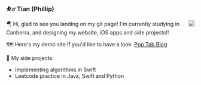### ⛹️‍♂️ Tian (Phillip)

<img align="right" src="https://github-readme-stats.vercel.app/api?username=tian3rd&show_icons=true&icon_color=0366d6&text_color=24292e&hide_title=true" />

🪂 Hi, glad to see you landing on my git page! I'm currently studying in Canberra, and designing my website, iOS apps and side projects!!

🗺 Here's my demo site if you'd like to have a look:
[Pop Tab Blog](https://pop-tab.webflow.io)

🍔 My side projects:

- Implementing algorithms in Swift
- Leetcode practice in Java, Swift and Python
